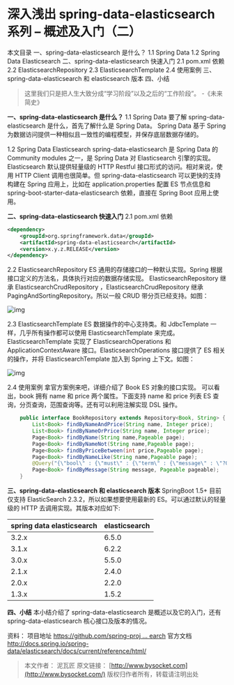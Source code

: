 # 深入浅出 spring-data-elasticsearch 系列 – 概述及入门（二）



本文目录
一、spring-data-elasticsearch 是什么？
1.1 Spring Data
1.2 Spring Data Elasticsearch
二、spring-data-elasticsearch 快速入门
2.1 pom.xml 依赖
2.2 ElasticsearchRepository
2.3 ElasticsearchTemplate
2.4 使用案例
三、spring-data-elasticsearch 和 elasticsearch 版本
四、小结

> 这里我们只是把人生大致分成“学习阶段”以及之后的“工作阶段”。
> -《未来简史》

**一、spring-data-elasticsearch 是什么？**
1.1 Spring Data
要了解 spring-data-elasticsearch 是什么，首先了解什么是 Spring Data。
Spring Data 基于 Spring 为数据访问提供一种相似且一致性的编程模型，并保存底层数据存储的。

1.2 Spring Data Elasticsearch
spring-data-elasticsearch 是 Spring Data 的 Community modules 之一，是 Spring Data 对 Elasticsearch 引擎的实现。
Elasticsearch 默认提供轻量级的 HTTP Restful 接口形式的访问。相对来说，使用 HTTP Client 调用也很简单。但 spring-data-elasticsearch 可以更快的支持构建在 Spring 应用上，比如在 application.properties 配置 ES 节点信息和 spring-boot-starter-data-elasticsearch 依赖，直接在 Spring Boot 应用上使用。

**二、spring-data-elasticsearch 快速入门**
2.1 pom.xml 依赖

```xml
<dependency>
    <groupId>org.springframework.data</groupId>
    <artifactId>spring-data-elasticsearch</artifactId>
    <version>x.y.z.RELEASE</version>
</dependency>
```

2.2 ElasticsearchRepository
ES 通用的存储接口的一种默认实现。Spring 根据接口定义的方法名，具体执行对应的数据存储实现。
ElasticsearchRepository 继承 ElasticsearchCrudRepository ，ElasticsearchCrudRepository 继承 PagingAndSortingRepository。所以一般 CRUD 带分页已经支持。如图：

![img](http://springforall.ufile.ucloud.com.cn/static/img/ed0a269bbe277c71e09e5e3e6647057d1512459)

2.3 ElasticsearchTemplate
ES 数据操作的中心支持类。和 JdbcTemplate 一样，几乎所有操作都可以使用 ElasticsearchTemplate 来完成。
ElasticsearchTemplate 实现了 ElasticsearchOperations 和 ApplicationContextAware 接口。ElasticsearchOperations 接口提供了 ES 相关的操作，并将 ElasticsearchTemplate 加入到 Spring 上下文。如图：

![img](http://springforall.ufile.ucloud.com.cn/static/img/a1d036e18b15e162f265183612591f021512459)

2.4 使用案例
拿官方案例来吧，详细介绍了 Book ES 对象的接口实现。
可以看出，book 拥有 name 和 price 两个属性。下面支持 name 和 price 列表 ES 查询，分页查询，范围查询等。还有可以利用注解实现 DSL 操作。

```java
    public interface BookRepository extends Repository<Book, String> {
        List<Book> findByNameAndPrice(String name, Integer price);
        List<Book> findByNameOrPrice(String name, Integer price);
        Page<Book> findByName(String name,Pageable page);
        Page<Book> findByNameNot(String name,Pageable page);
        Page<Book> findByPriceBetween(int price,Pageable page);
        Page<Book> findByNameLike(String name,Pageable page);
        @Query("{\"bool\" : {\"must\" : {\"term\" : {\"message\" : \"?0\"}}}}")
        Page<Book> findByMessage(String message, Pageable pageable);
    }
```

**三、spring-data-elasticsearch 和 elasticsearch 版本**
SpringBoot 1.5+ 目前仅支持 ElasticSearch 2.3.2，所以如果想要使用最新的 ES。可以通过默认的轻量级的 HTTP 去调用实现。其版本对应如下:

| spring data elasticsearch | elasticsearch |
| ------------------------- | ------------- |
| 3.2.x                     | 6.5.0         |
| 3.1.x                     | 6.2.2         |
| 3.0.x                     | 5.5.0         |
| 2.1.x                     | 2.4.0         |
| 2.0.x                     | 2.2.0         |
| 1.3.x                     | 1.5.2         |

**四、小结**
本小结介绍了 spring-data-elasticsearch 是概述以及它的入门，还有 spring-data-elasticsearch 核心接口及版本的情况。

资料：
项目地址
[https://github.com/spring-proj … earch](https://github.com/spring-projects/spring-data-elasticsearch)
官方文档
<http://docs.spring.io/spring-data/elasticsearch/docs/current/reference/html/>

> 本文作者： 泥瓦匠
> 原文链接： [http://www.bysocket.com](http://www.bysocket.com/)
> 版权归作者所有，转载请注明出处